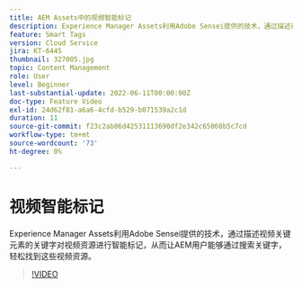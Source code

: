 ```yaml
---
title: AEM Assets中的视频智能标记
description: Experience Manager Assets利用Adobe Sensei提供的技术，通过描述视频关键元素的关键字对视频资源进行智能标记，从而让AEM用户能够通过搜索关键字，轻松找到这些视频资源。
feature: Smart Tags
version: Cloud Service
jira: KT-6445
thumbnail: 327005.jpg
topic: Content Management
role: User
level: Beginner
last-substantial-update: 2022-06-11T00:00:00Z
doc-type: Feature Video
exl-id: 24d62f81-a6a6-4cfd-b529-b071539a2c1d
duration: 11
source-git-commit: f23c2ab86d42531113690df2e342c65060b5c7cd
workflow-type: tm+mt
source-wordcount: '73'
ht-degree: 0%

---
```


# 视频智能标记

Experience Manager Assets利用Adobe Sensei提供的技术，通过描述视频关键元素的关键字对视频资源进行智能标记，从而让AEM用户能够通过搜索关键字，轻松找到这些视频资源。

>[!VIDEO](https://video.tv.adobe.com/v/327005?quality=12&learn=on)
